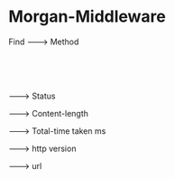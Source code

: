 # Morgan-Middleware

<p>Find ---> Method</p>
 <br/><br/><br/>    <p>---> Status</P>
     <p>---> Content-length</P>
     <p>---> Total-time taken ms</P>
     <p>---> http version</P>
     <p>---> url</P>